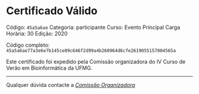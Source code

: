 # Certificado Válido

Código: `45a5a6ae`
Categoria: participante
Curso: Evento Principal
Carga Horária: 30
Edição: 2020


Código completo: `45a5a6ae77a3e6e7b145ce09c646f2d99a4b260964d6cfe2619055157004565a`


Este certificado foi expedido pela Comissão organizadora do IV Curso de Verão em Bioinformática da UFMG.

----

Qualquer dúvida contacte a [_Comissão Organizadora_](<mailto:cursobioinfoufmg@gmail.com$subject=[Certificados]>)

